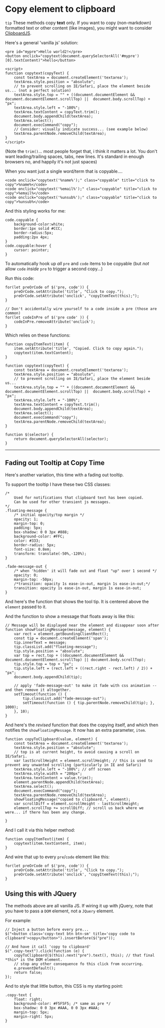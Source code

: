 ﻿# Copy element to clipboard

`tip` These methods copy **text** only. If you want to copy (non-markdown) formatted text or other content (like images), you might want to consider [ClipboardJS](https://clipboardjs.com).

Here's a general 'vanilla js' solution:

	<pre id="mypre">Hello world2!</pre>
	<button onclick="copytext(document.querySelectorAll('#mypre')[0].textContent)">hello</button>

	<script>
	function copytext(copyText) {
		const textArea = document.createElement('textarea');
		textArea.style.position = "absolute";
		// to prevent scrolling on IE/Safari, place the element beside us... (not a perfect solution)
		textArea.style.top = "" + ((document.documentElement && document.documentElement.scrollTop) ||  document.body.scrollTop) + "px";
		textArea.style.left = "-100%";
		textArea.textContent = copyText.trim();
		document.body.appendChild(textArea);
		textArea.select();
		document.execCommand("copy");
		// Consider: visually indicate success... (see example below)
		textArea.parentNode.removeChild(textArea);
	}
	</script>

(Note the `trim()`... most people forget that, i think it matters a lot. You don't want leading/trailing spaces, tabs, new lines. It's standard in enough browsers no, and happily it's not just spaces)

When you want just a single word/term that is copyable....

	<code onclick="copytext('%name%');" class="copyable" title="click to copy">%name%</code>
	<code onclick="copytext('%email%');" class="copyable" title="click to copy">%email%</code>
	<code onclick="copytext('%unsub%');" class="copyable" title="click to copy">%unsub%</code>

And this styling works for me:

	code.copyable {
		background-color:white;
		border:1px solid #CCC;
		border-radius:5px;
		padding:2px 4px;
	}
	code.copyable:hover {
		cursor: pointer;
	}

To automatically hook up *all* `pre` and `code` items to be copyable (but *not* allow `code` *inside* `pre` to trigger a second copy...)

Run this code:

	for(let preOrCode of $('pre, code')) {
		preOrCode.setAttribute('title', "Click to copy.");
		preOrCode.setAttribute('onclick', "copyItemText(this);");
	}

    // Don't accidentally wire yourself to a code inside a pre (those are common)
	for(let codeInPre of $('pre code' )) {
		codeInPre.removeAttribute('onclick');
	}

Which relies on these functions:

	function copyItemText(item) {
		item.setAttribute('title', "Copied. Click to copy again.");
		copytext(item.textContent);
	}

	function copytext(copyText) {
		const textArea = document.createElement('textarea');
		textArea.style.position = "absolute";
		// to prevent scrolling on IE/Safari, place the element beside us...
		textArea.style.top = "" + ((document.documentElement && document.documentElement.scrollTop) ||  document.body.scrollTop) + "px";
		textArea.style.left = "-100%";
		textArea.textContent = copyText.trim();
		document.body.appendChild(textArea);
		textArea.select();
		document.execCommand("copy");
		textArea.parentNode.removeChild(textArea);
	}

	function $(selector) {
		return document.querySelectorAll(selector);
	}

-----

## Fading out Tooltip at Copy Time

Here's another variation, this time with a fading out tooltip.

To support the tooltip I have these two CSS classes:

	/*
		Used for notifications that clipboard text has been copied.
		Can be used for other transient js messages.
	*/
	.floating-message {
		/* initial opacity/top margin */
		opacity: 1;
		margin-top: 0;
		padding: 5px;
		box-shadow: 0 0 3px #888;
		background-color: #FFC;
		color: #333;
		border-radius: 5px;
		font-size: 0.8em;
		transform: translate(-50%,-120%);
	}

	.fade-message-out {
		/* when 'hidden' it will fade out and float "up" over 1 second */
		opacity: 0;
		margin-top: -50px;
		/*transition: opacity 1s ease-in-out, margin 1s ease-in-out;*/
		transition: opacity 1s ease-in-out, margin 1s ease-in-out;
	}

And here's the function that shows the tool tip. It is centered above the `element` passed to it.

And the function to show a message that floats away is like this:

	// Message will be displayed near the element and disappear soon after
	function showFloatingMessage(message, element) {
		var rect = element.getBoundingClientRect();
		const tip = document.createElement('span');
		tip.innerText = message;
		tip.classList.add("floating-message");
		tip.style.position = "absolute";
		var top = rect.top + ((document.documentElement && document.documentElement.scrollTop) || document.body.scrollTop);
		tip.style.top = top + "px";
		tip.style.left = (rect.left + ((rect.right - rect.left) / 2)) + "px";
		document.body.appendChild(tip);

		// apply 'fade-message-out' to make it fade with css animation -- and then remove it altogether.
		setTimeout(function () {
			tip.classList.add("fade-message-out");
			setTimeout(function () { tip.parentNode.removeChild(tip); }, 1000);
		}, 10);
	}

And here's the *revised* function that does the copying itself, and which then notifies the `showFloatingMessage`. It now has an extra parameter, `item`.

	function copyToClipboard(value, element) {
		const textArea = document.createElement('textarea');
		textArea.style.position = "absolute";
		// top is at current height, to avoid causing a scroll on IE/Safari.
		var lastScrollHeight = element.scrollHeight; // this is used to prevent any unwanted scrolling (particularly in IE and Safari)
		textArea.style.left = "-100%"; // off screen
		textArea.style.width = "200px";
		textArea.textContent = value.trim();
		element.parentNode.appendChild(textArea);
		textArea.select();
		document.execCommand("copy");
		textArea.parentNode.removeChild(textArea);
		showFloatingMessage("copied to clipboard.", element);
		var scrollDiff = element.scrollHeight - lastScrollHeight;
		element.scrollTop += scrollDiff; // scroll us back where we were... if there has been any change.

	}

And I call it via this helper method:

	function copyItemText(item) {
		copytext(item.textContent, item);
	}

And wire that up to every `pre`/`code` element like this:

	for(let preOrCode of $('pre, code')) {
		preOrCode.setAttribute('title', "Click to copy.");
		preOrCode.setAttribute('onclick', "copyItemText(this);");
	}

## Using this with JQuery

The methods above are all vanilla JS. If wiring it up with jQuery, note that you have to pass a `DOM` element, not a `JQuery` element.

For example:

	// Inject a button before every pre...
	$("<button class='copy-text btn btn-sm' title='copy code to clipboard'>copy</button>").insertBefore($("pre"));

	// And have it call 'copy to clipboard'
	$(".copy-text").click(function (e) {
		copyToClipboard($(this).next("pre").text(), this); // that final *this* is the DOM element.
		// stop any other consequence fo this click from occurring.
		e.preventDefault();
		return false;
	});

And to style that little button, this CSS is my starting point:

	.copy-text {
		float: right;
		background-color: #F5F5F5; /* same as pre */
		box-shadow: 0 0 3px #AAA, 0 0 3px #AAA;
		margin-top: 5px;
		margin-right: 5px;
	}
